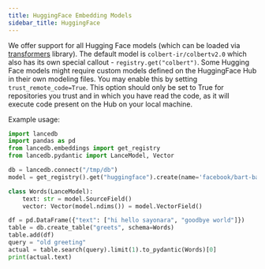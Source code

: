 ```yaml
---
title: HuggingFace Embedding Models
sidebar_title: HuggingFace
---
```


We offer support for all Hugging Face models (which can be loaded via [transformers](https://huggingface.co/docs/transformers/en/index) library). The default model is `colbert-ir/colbertv2.0` which also has its own special callout - `registry.get("colbert")`. Some Hugging Face models might require custom models defined on the HuggingFace Hub in their own modeling files. You may enable this by setting `trust_remote_code=True`. This option should only be set to True for repositories you trust and in which you have read the code, as it will execute code present on the Hub on your local machine. 

Example usage:

```python
import lancedb
import pandas as pd
from lancedb.embeddings import get_registry
from lancedb.pydantic import LanceModel, Vector

db = lancedb.connect("/tmp/db")
model = get_registry().get("huggingface").create(name='facebook/bart-base')

class Words(LanceModel):
    text: str = model.SourceField()
    vector: Vector(model.ndims()) = model.VectorField()

df = pd.DataFrame({"text": ["hi hello sayonara", "goodbye world"]})
table = db.create_table("greets", schema=Words)
table.add(df)
query = "old greeting"
actual = table.search(query).limit(1).to_pydantic(Words)[0]
print(actual.text)
```